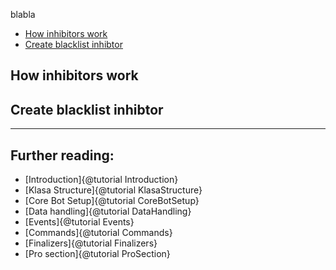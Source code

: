blabla

- [How inhibitors work](#how-inhibitors-work)
- [Create blacklist inhibtor](#create-blacklist-inhibtor)

## How inhibitors work

## Create blacklist inhibtor


---

Further reading:
---

- [Introduction]{@tutorial Introduction}
- [Klasa Structure]{@tutorial KlasaStructure}
- [Core Bot Setup]{@tutorial CoreBotSetup}
- [Data handling]{@tutorial DataHandling}
- [Events]{@tutorial Events}
- [Commands]{@tutorial Commands}
- [Finalizers]{@tutorial Finalizers}
- [Pro section]{@tutorial ProSection}